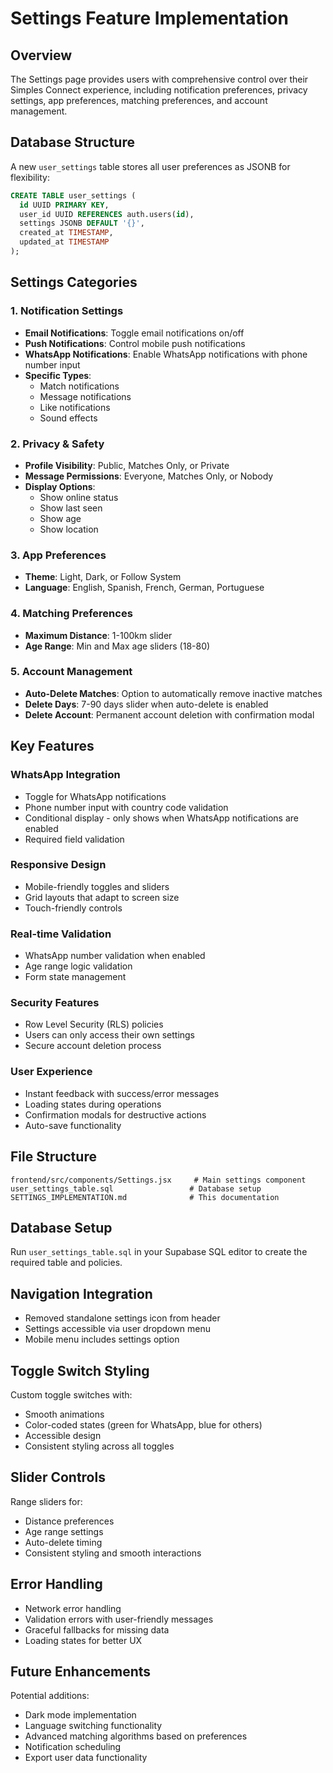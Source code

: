 # Settings Feature Implementation

## Overview
The Settings page provides users with comprehensive control over their Simples Connect experience, including notification preferences, privacy settings, app preferences, matching preferences, and account management.

## Database Structure
A new `user_settings` table stores all user preferences as JSONB for flexibility:

```sql
CREATE TABLE user_settings (
  id UUID PRIMARY KEY,
  user_id UUID REFERENCES auth.users(id),
  settings JSONB DEFAULT '{}',
  created_at TIMESTAMP,
  updated_at TIMESTAMP
);
```

## Settings Categories

### 1. Notification Settings
- **Email Notifications**: Toggle email notifications on/off
- **Push Notifications**: Control mobile push notifications
- **WhatsApp Notifications**: Enable WhatsApp notifications with phone number input
- **Specific Types**:
  - Match notifications
  - Message notifications  
  - Like notifications
  - Sound effects

### 2. Privacy & Safety
- **Profile Visibility**: Public, Matches Only, or Private
- **Message Permissions**: Everyone, Matches Only, or Nobody
- **Display Options**:
  - Show online status
  - Show last seen
  - Show age
  - Show location

### 3. App Preferences
- **Theme**: Light, Dark, or Follow System
- **Language**: English, Spanish, French, German, Portuguese

### 4. Matching Preferences
- **Maximum Distance**: 1-100km slider
- **Age Range**: Min and Max age sliders (18-80)

### 5. Account Management
- **Auto-Delete Matches**: Option to automatically remove inactive matches
- **Delete Days**: 7-90 days slider when auto-delete is enabled
- **Delete Account**: Permanent account deletion with confirmation modal

## Key Features

### WhatsApp Integration
- Toggle for WhatsApp notifications
- Phone number input with country code validation
- Conditional display - only shows when WhatsApp notifications are enabled
- Required field validation

### Responsive Design
- Mobile-friendly toggles and sliders
- Grid layouts that adapt to screen size
- Touch-friendly controls

### Real-time Validation
- WhatsApp number validation when enabled
- Age range logic validation
- Form state management

### Security Features
- Row Level Security (RLS) policies
- Users can only access their own settings
- Secure account deletion process

### User Experience
- Instant feedback with success/error messages
- Loading states during operations
- Confirmation modals for destructive actions
- Auto-save functionality

## File Structure
```
frontend/src/components/Settings.jsx     # Main settings component
user_settings_table.sql                 # Database setup
SETTINGS_IMPLEMENTATION.md              # This documentation
```

## Database Setup
Run `user_settings_table.sql` in your Supabase SQL editor to create the required table and policies.

## Navigation Integration
- Removed standalone settings icon from header
- Settings accessible via user dropdown menu
- Mobile menu includes settings option

## Toggle Switch Styling
Custom toggle switches with:
- Smooth animations
- Color-coded states (green for WhatsApp, blue for others)
- Accessible design
- Consistent styling across all toggles

## Slider Controls
Range sliders for:
- Distance preferences
- Age range settings  
- Auto-delete timing
- Consistent styling and smooth interactions

## Error Handling
- Network error handling
- Validation errors with user-friendly messages
- Graceful fallbacks for missing data
- Loading states for better UX

## Future Enhancements
Potential additions:
- Dark mode implementation
- Language switching functionality
- Advanced matching algorithms based on preferences
- Notification scheduling
- Export user data functionality 